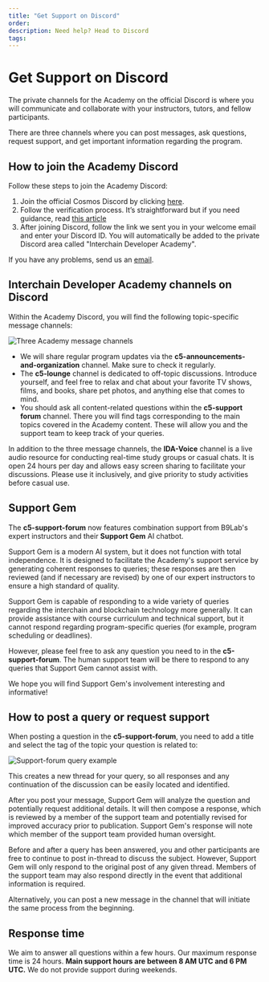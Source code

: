 ```yaml
---
title: "Get Support on Discord"
order:
description: Need help? Head to Discord
tags:
---
```


# Get Support on Discord

<!--
Include for Week 0 start, later back into comment, plus everything below needs to be included in a comment for Week 0.-->

<!--

"Detailed information is available during the week before launch."

-->

The private channels for the Academy on the official Discord is where you will communicate and collaborate with your instructors, tutors, and fellow participants.

There are three channels where you can post messages, ask questions, request support, and get important information regarding the program.

## How to join the Academy Discord

Follow these steps to join the Academy Discord:
1.  Join the official Cosmos Discord by clicking [here](https://discord.gg/cosmosnetwork).
2.  Follow the verification process. It’s straightforward but if you need guidance, read [this article](https://medium.com/@alicemeowuk/cosmos-developers-discord-access-7c15951cc839)
3.  After joining Discord, follow the link we sent you in your welcome email and enter your Discord ID. You will automatically be added to the private Discord area called "Interchain Developer Academy".

If you have any problems, send us an [email](mailto:academy@interchain.io).

## Interchain Developer Academy channels on Discord

Within the Academy Discord, you will find the following topic-specific message channels:

![Three Academy message channels](/ida-course/images/discord-ida-c5-channels.png)

* We will share regular program updates via the **c5-announcements-and-organization** channel. Make sure to check it regularly.
* The **c5-lounge** channel is dedicated to off-topic discussions. Introduce yourself, and feel free to relax and chat about your favorite TV shows, films, and books, share pet photos, and anything else that comes to mind.
* You should ask all content-related questions within the **c5-support forum** channel. There you will find tags corresponding to the main topics covered in the Academy content. These will allow you and the support team to keep track of your queries.

In addition to the three message channels, the **IDA-Voice** channel is a live audio resource for conducting real-time study groups or casual chats. It is open 24 hours per day and allows easy screen sharing to facilitate your discussions. Please use it inclusively, and give priority to study activities before casual use.

## Support Gem

The **c5-support-forum** now features combination support from B9Lab's expert instructors and their **Support Gem** AI chatbot.

Support Gem is a modern AI system, but it does not function with total independence. It is designed to facilitate the Academy's support service by generating coherent responses to queries; these responses are then reviewed (and if necessary are revised) by one of our expert instructors to ensure a high standard of quality.

Support Gem is capable of responding to a wide variety of queries regarding the interchain and blockchain technology more generally. It can provide assistance with course curriculum and technical support, but it cannot respond regarding program-specific queries (for example, program scheduling or deadlines).

However, please feel free to ask any question you need to in the **c5-support-forum**. The human support team will be there to respond to any queries that Support Gem cannot assist with.

We hope you will find Support Gem's involvement interesting and informative!

## How to post a query or request support

When posting a question in the **c5-support-forum**, you need to add a title and select the tag of the topic your question is related to:

![Support-forum query example](/ida-course/images/discord-howto-supportforum2023.png)

This creates a new thread for your query, so all responses and any continuation of the discussion can be easily located and identified.

After you post your message, Support Gem will analyze the question and potentially request additional details. It will then compose a response, which is reviewed by a member of the support team and potentially revised for improved accuracy prior to publication. Support Gem's response will note which member of the support team provided human oversight.

Before and after a query has been answered, you and other participants are free to continue to post in-thread to discuss the subject. However, Support Gem will only respond to the original post of any given thread. Members of the support team may also respond directly in the event that additional information is required.

Alternatively, you can post a new message in the channel that will initiate the same process from the beginning.

## Response time

We aim to answer all questions within a few hours. Our maximum response time is 24 hours. **Main support hours are between 8 AM UTC and 6 PM UTC.** We do not provide support during weekends.
